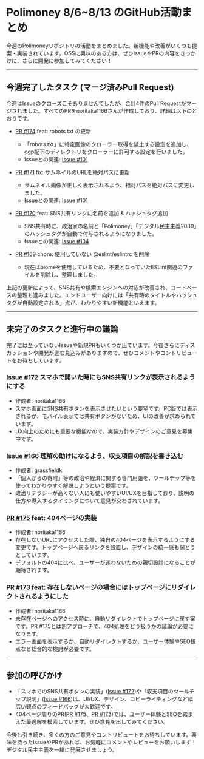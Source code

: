 # Polimoney 8/6~8/13 のGitHub活動まとめ

今週のPolimoneyリポジトリの活動をまとめました。新機能や改善がいくつも提案・実装されています。OSSに興味のある方は、ぜひIssueやPRの内容をきっかけに、さらに開発に参加してみてください！

---

## 今週完了したタスク (マージ済みPull Request)

今週はIssueのクローズこそありませんでしたが、合計4件のPull Requestがマージされました。すべてのPRをnoritaka1166さんが作成しており、詳細は以下のとおりです。

- [PR #174](https://github.com/digitaldemocracy2030/polimoney/pull/174) feat: robots.txt の更新  
  - 「robots.txt」に特定画像のクローラー取得を禁止する設定を追加し、ogp配下のディレクトリをクローラーに許可する設定を行いました。  
  - Issueとの関連: [Issue #101](https://github.com/digitaldemocracy2030/polimoney/issues/101)

- [PR #171](https://github.com/digitaldemocracy2030/polimoney/pull/171) fix: サムネイルのURLを絶対パスに更新  
  - サムネイル画像が正しく表示されるよう、相対パスを絶対パスに変更しました。  
  - Issueとの関連: [Issue #101](https://github.com/digitaldemocracy2030/polimoney/issues/101)

- [PR #170](https://github.com/digitaldemocracy2030/polimoney/pull/170) feat: SNS共有リンクに名前を追加 & ハッシュタグ追加  
  - SNS共有時に、政治家の名前と「Polimoney」「デジタル民主主義2030」のハッシュタグが自動で付与されるようになりました。  
  - Issueとの関連: [Issue #134](https://github.com/digitaldemocracy2030/polimoney/issues/134)

- [PR #169](https://github.com/digitaldemocracy2030/polimoney/pull/169) chore: 使用していない @eslint/eslintrc を削除  
  - 現在はbiomeを使用しているため、不要となっていたESLint関連のファイルを削除し、整理しました。  

上記の更新によって、SNS共有や検索エンジンへの対応が改善され、コードベースの整理も進みました。エンドユーザー向けには「共有時のタイトルやハッシュタグが自動設定される」点が、わかりやすい新機能といえます。

---

## 未完了のタスクと進行中の議論

完了には至っていないIssueや新規PRもいくつか出ています。今後さらにディスカッションや開発が進む見込みがありますので、ぜひコメントやコントリビュートをお待ちしています。

### [Issue #172](https://github.com/digitaldemocracy2030/polimoney/issues/172) スマホで開いた時にもSNS共有リンクが表示されるようにする  
- 作成者: noritaka1166  
- スマホ画面にSNS共有ボタンを表示させたいという要望です。PC版では表示されるが、モバイル表示では共有ボタンがないため、UIの改善が求められています。  
- UX向上のためにも重要な機能なので、実装方針やデザインのご意見を募集中です。

### [Issue #166](https://github.com/digitaldemocracy2030/polimoney/issues/166) 理解の助けになるよう、収支項目の解説を書き込む  
- 作成者: grassfieldk  
- 「個人からの寄附」等の政治や経済に関する専門用語を、ツールチップ等を使ってわかりやすく解説しようという提案です。  
- 政治リテラシーが高くない人にも使いやすいUI/UXを目指しており、説明の仕方や導入するタイミングについて意見が交わされています。

### [PR #175](https://github.com/digitaldemocracy2030/polimoney/pull/175) feat: 404ページの実装  
- 作成者: noritaka1166  
- 存在しないURLにアクセスした際、独自の404ページを表示するようにする変更です。トップページへ戻るリンクを設置し、デザインの統一感も保とうとしています。  
- デフォルトの404に比べ、ユーザーが迷わないための親切設計になることが期待されます。

### [PR #173](https://github.com/digitaldemocracy2030/polimoney/pull/173) feat: 存在しないページの場合にはトップページにリダイレクトされるようにした  
- 作成者: noritaka1166  
- 未存在ページへのアクセス時に、自動リダイレクトでトップページに戻す案です。PR #175とは別アプローチで、404処理をどう扱うかの議論が必要になります。  
- エラー画面を表示するか、自動リダイレクトするか、ユーザー体験やSEO観点など総合的な検討が必要です。

---

## 参加の呼びかけ

- 「スマホでのSNS共有ボタンの実装」([Issue #172](https://github.com/digitaldemocracy2030/polimoney/issues/172))や「収支項目のツールチップ説明」([Issue #166](https://github.com/digitaldemocracy2030/polimoney/issues/166))は、UI/UX、デザイン、コピーライティングなど幅広い観点のフィードバックが大歓迎です。  
- 404ページ周りのPR([PR #175](https://github.com/digitaldemocracy2030/polimoney/pull/175)、[PR #173](https://github.com/digitaldemocracy2030/polimoney/pull/173))では、ユーザー体験とSEOを踏まえた最適解を模索しています。ぜひ意見を出してみてください。

今後も引き続き、多くの方のご意見やコントリビュートをお待ちしています。興味を持ったIssueやPRがあれば、お気軽にコメントやレビューをお願いします！デジタル民主主義を一緒に発展させましょう。